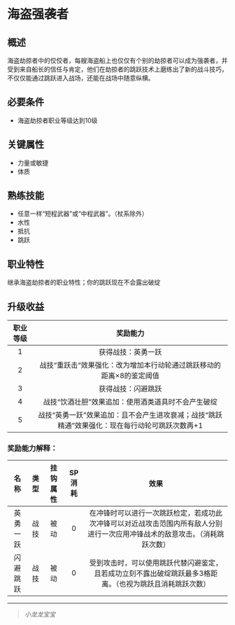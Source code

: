 # 海盗强袭者

## 概述

海盗劫掠者中的佼佼者，每艘海盗船上也仅仅有个别的劫掠者可以成为强袭者，并受到来自船长的信任与肯定，他们在劫掠者的跳跃技术上磨练出了新的战斗技巧，不仅仅能通过跳跃进入战场，还能在战场中随意纵横。

## 必要条件

* 海盗劫掠者职业等级达到10级

## 关键属性

* 力量或敏捷
* 体质

## 熟练技能

* 任意一样“短程武器”或“中程武器”。（杖系除外）
* 水性
* 抵抗
* 跳跃
  
## 职业特性

继承海盗劫掠者的职业特性；你的跳跃现在不会露出破绽

## 升级收益

职业等级|奖励能力
:--:|:--:
1|获得战技：英勇一跃
2|战技“重跃击“效果强化：改为增加本行动轮通过跳跃移动的距离×8的鉴定阈值
3|获得战技：闪避跳跃
4|战技“饮酒壮胆”效果追加：使用酒类道具时不会产生破绽
5|战技“英勇一跃”效果追加：且不会产生进攻衰减；战技“跳跃精通”效果强化：现在每行动轮可跳跃次数再+1

### 奖励能力解释：

名称|类型|挂钩属性|SP消耗|效果
:--:|:--:|:--:|:--:|:--:
英勇一跃|战技|被动|0|在冲锋时可以进行一次跳跃检定，若成功此次冲锋可以对近战攻击范围内所有敌人分别进行一次应用冲锋战术的敌意攻击。（消耗跳跃次数）
闪避跳跃|战技|被动|0|受到攻击时，可以使用跳跃代替闪避鉴定，且若成功立刻不露出破绽跳跃最多3格距离。（也视为跳跃且消耗跳跃次数）

---

> *小龙龙宝宝*